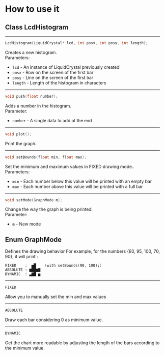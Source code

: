 How to use it
=============

## Class LcdHistogram

---
```c++
LcdHistogram(LiquidCrystal* lcd, int posx, int posy, int length);
```
Creates a new histogram.  
Parameters:
* `lcd` - An instance of LiquidCrystal previously created
* `posx` - Row on the screen of the first bar
* `posy` - Line on the screen of the first bar
* `length` - Length of the histogram in characters

---
```c++
void push(float number);
```
Adds a number in the histogram.  
Parameter:
* `number` - A single data to add at the end

---
```c++
void plot();
```
Print the graph.

---
```c++
void setBounds(float min, float max);
```
Set the minimum and maximum values in FIXED drawing mode..  
Parameters:
* `min` - Each number below this value will be printed with an empty bar
* `max` - Each number above this value will be printed with a full bar

---
```c++
void setMode(GraphMode m);
```
Change the way the graph is being printed.  
Parameter:
* `m` - New mode


## Enum GraphMode

Defines the drawing behavior
For example, for the numbers {80, 95, 100, 70, 90}, it will print :
```
FIXED    :  ▅█    (with setBounds(90, 100);)
ABSOLUTE : ▆██▆▇
DYNAMIC  : ▃▇█ ▅
```

---
```c++
FIXED
```
Allow you to manually set the min and max values

---
```c++
ABSOLUTE
```
Draw each bar considering 0 as minimum value.

---
```c++
DYNAMIC
```
Get the chart more readable by adjusting the length of the bars according to the minimum value.

